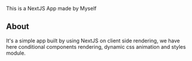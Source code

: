 This is a NextJS App made by Myself

## About 

It's a simple app built by using NextJS on client side rendering, we have here conditional components rendering, dynamic css animation and styles module.
